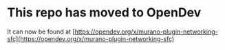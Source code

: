 # This repo has moved to OpenDev

It can now be found at [https://opendev.org/x/murano-plugin-networking-sfc](https://opendev.org/x/murano-plugin-networking-sfc)
